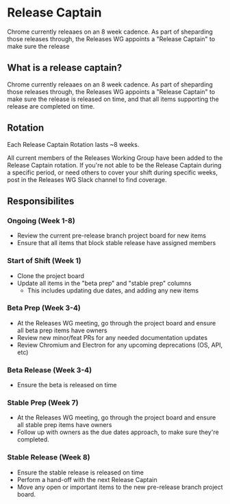 # Release Captain

Chrome currently releaaes on an 8 week cadence. As part of sheparding those releases through, the Releases WG appoints a "Release Captain" to make sure the release 

## What is a release captain?

Chrome currently releaaes on an 8 week cadence. As part of sheparding those releases through, the Releases WG appoints a "Release Captain" to make sure the release is released on time, and that all items supporting the release are completed on time.

## Rotation

Each Release Captain Rotation lasts ~8 weeks. 

All current members of the Releases Working Group have been added to the Release Captain rotation. If you're not able to be the Release Captain during a specific period, or need others to cover your shift during specific weeks, post in the Releases WG Slack channel to find coverage.

## Responsibilites

### Ongoing (Week 1-8)
* Review the current pre-release branch project board for new items
* Ensure that all items that block stable release have assigned members

### Start of Shift (Week 1)
* Clone the project board
* Update all items in the "beta prep" and "stable prep" columns
    * This includes updating due dates, and adding any new items

### Beta Prep (Week 3-4)
* At the Releases WG meeting, go through the project board and ensure all beta prep items have owners
* Review new minor/feat PRs for any needed documentation updates
* Review Chromium and Electron for any upcoming deprecations (OS, API, etc)

### Beta Release (Week 3-4)
* Ensure the beta is released on time

### Stable Prep (Week 7)
* At the Releases WG meeting, go through the project board and ensure all stable prep items have owners
* Follow up with owners as the due dates approach, to make sure they're completed.

### Stable Release (Week 8)
* Ensure the stable release is released on time
* Perform a hand-off with the next Release Captain
* Move any open or important items to the new pre-release branch project board.